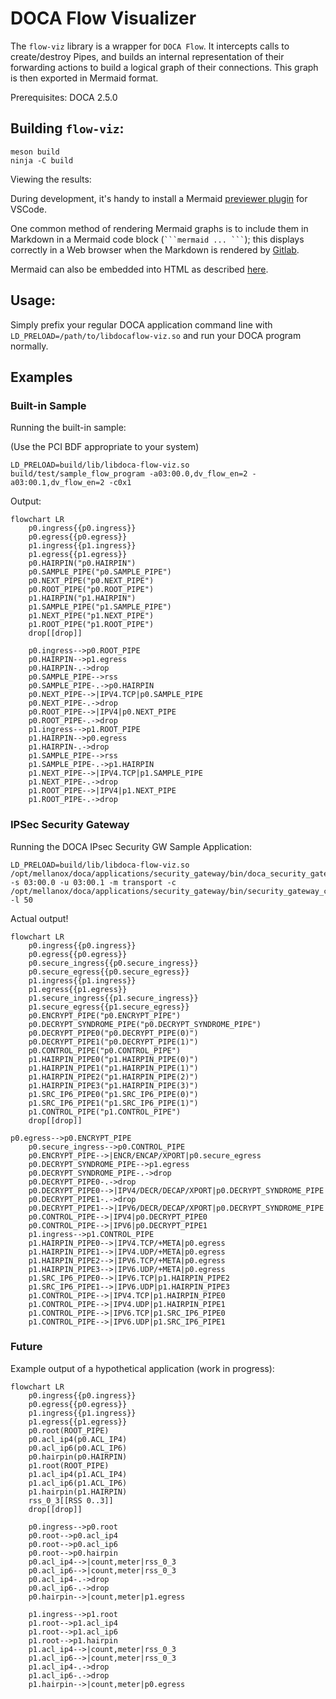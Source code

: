 # DOCA Flow Visualizer

The `flow-viz` library is a wrapper for `DOCA Flow`. It intercepts calls to create/destroy Pipes, and builds an internal representation of their forwarding actions to build a logical graph of their connections. This graph is then exported in Mermaid format.

Prerequisites: DOCA 2.5.0

## Building `flow-viz`:
```
meson build
ninja -C build
```

Viewing the results:

During development, it's handy to install a Mermaid [previewer plugin](https://marketplace.visualstudio.com/items?itemName=bierner.markdown-mermaid) for VSCode.

One common method of rendering Mermaid graphs is to include them in Markdown in a Mermaid code block (` ```mermaid ... ``` `); this displays correctly in a Web browser when the Markdown is rendered by [Gitlab](https://docs.gitlab.com/ee/user/markdown.html#mermaid).

Mermaid can also be embedded into HTML as described [here](https://mermaid.js.org/config/usage.html).

## Usage:

Simply prefix your regular DOCA application command line with `LD_PRELOAD=/path/to/libdocaflow-viz.so` and run your DOCA program normally.

## Examples

### Built-in Sample

Running the built-in sample:

(Use the PCI BDF appropriate to your system)
```
LD_PRELOAD=build/lib/libdoca-flow-viz.so build/test/sample_flow_program -a03:00.0,dv_flow_en=2 -a03:00.1,dv_flow_en=2 -c0x1
```

Output:
```mermaid
flowchart LR
    p0.ingress{{p0.ingress}}
    p0.egress{{p0.egress}}
    p1.ingress{{p1.ingress}}
    p1.egress{{p1.egress}}
    p0.HAIRPIN("p0.HAIRPIN")
    p0.SAMPLE_PIPE("p0.SAMPLE_PIPE")
    p0.NEXT_PIPE("p0.NEXT_PIPE")
    p0.ROOT_PIPE("p0.ROOT_PIPE")
    p1.HAIRPIN("p1.HAIRPIN")
    p1.SAMPLE_PIPE("p1.SAMPLE_PIPE")
    p1.NEXT_PIPE("p1.NEXT_PIPE")
    p1.ROOT_PIPE("p1.ROOT_PIPE")
    drop[[drop]]

    p0.ingress-->p0.ROOT_PIPE
    p0.HAIRPIN-->p1.egress
    p0.HAIRPIN-.->drop
    p0.SAMPLE_PIPE-->rss
    p0.SAMPLE_PIPE-.->p0.HAIRPIN
    p0.NEXT_PIPE-->|IPV4.TCP|p0.SAMPLE_PIPE
    p0.NEXT_PIPE-.->drop
    p0.ROOT_PIPE-->|IPV4|p0.NEXT_PIPE
    p0.ROOT_PIPE-.->drop
    p1.ingress-->p1.ROOT_PIPE
    p1.HAIRPIN-->p0.egress
    p1.HAIRPIN-.->drop
    p1.SAMPLE_PIPE-->rss
    p1.SAMPLE_PIPE-.->p1.HAIRPIN
    p1.NEXT_PIPE-->|IPV4.TCP|p1.SAMPLE_PIPE
    p1.NEXT_PIPE-.->drop
    p1.ROOT_PIPE-->|IPV4|p1.NEXT_PIPE
    p1.ROOT_PIPE-.->drop
```

### IPSec Security Gateway

Running the DOCA IPsec Security GW Sample Application:
```
LD_PRELOAD=build/lib/libdoca-flow-viz.so /opt/mellanox/doca/applications/security_gateway/bin/doca_security_gateway -s 03:00.0 -u 03:00.1 -m transport -c /opt/mellanox/doca/applications/security_gateway/bin/security_gateway_config.json -l 50
```

Actual output!

```mermaid
flowchart LR
    p0.ingress{{p0.ingress}}
    p0.egress{{p0.egress}}
    p0.secure_ingress{{p0.secure_ingress}}
    p0.secure_egress{{p0.secure_egress}}
    p1.ingress{{p1.ingress}}
    p1.egress{{p1.egress}}
    p1.secure_ingress{{p1.secure_ingress}}
    p1.secure_egress{{p1.secure_egress}}
    p0.ENCRYPT_PIPE("p0.ENCRYPT_PIPE")
    p0.DECRYPT_SYNDROME_PIPE("p0.DECRYPT_SYNDROME_PIPE")
    p0.DECRYPT_PIPE0("p0.DECRYPT_PIPE(0)")
    p0.DECRYPT_PIPE1("p0.DECRYPT_PIPE(1)")
    p0.CONTROL_PIPE("p0.CONTROL_PIPE")
    p1.HAIRPIN_PIPE0("p1.HAIRPIN_PIPE(0)")
    p1.HAIRPIN_PIPE1("p1.HAIRPIN_PIPE(1)")
    p1.HAIRPIN_PIPE2("p1.HAIRPIN_PIPE(2)")
    p1.HAIRPIN_PIPE3("p1.HAIRPIN_PIPE(3)")
    p1.SRC_IP6_PIPE0("p1.SRC_IP6_PIPE(0)")
    p1.SRC_IP6_PIPE1("p1.SRC_IP6_PIPE(1)")
    p1.CONTROL_PIPE("p1.CONTROL_PIPE")
    drop[[drop]]

p0.egress-->p0.ENCRYPT_PIPE
    p0.secure_ingress-->p0.CONTROL_PIPE
    p0.ENCRYPT_PIPE-->|ENCR/ENCAP/XPORT|p0.secure_egress
    p0.DECRYPT_SYNDROME_PIPE-->p1.egress
    p0.DECRYPT_SYNDROME_PIPE-.->drop
    p0.DECRYPT_PIPE0-.->drop
    p0.DECRYPT_PIPE0-->|IPV4/DECR/DECAP/XPORT|p0.DECRYPT_SYNDROME_PIPE
    p0.DECRYPT_PIPE1-.->drop
    p0.DECRYPT_PIPE1-->|IPV6/DECR/DECAP/XPORT|p0.DECRYPT_SYNDROME_PIPE
    p0.CONTROL_PIPE-->|IPV4|p0.DECRYPT_PIPE0
    p0.CONTROL_PIPE-->|IPV6|p0.DECRYPT_PIPE1
    p1.ingress-->p1.CONTROL_PIPE
    p1.HAIRPIN_PIPE0-->|IPV4.TCP/+META|p0.egress
    p1.HAIRPIN_PIPE1-->|IPV4.UDP/+META|p0.egress
    p1.HAIRPIN_PIPE2-->|IPV6.TCP/+META|p0.egress
    p1.HAIRPIN_PIPE3-->|IPV6.UDP/+META|p0.egress
    p1.SRC_IP6_PIPE0-->|IPV6.TCP|p1.HAIRPIN_PIPE2
    p1.SRC_IP6_PIPE1-->|IPV6.UDP|p1.HAIRPIN_PIPE3
    p1.CONTROL_PIPE-->|IPV4.TCP|p1.HAIRPIN_PIPE0
    p1.CONTROL_PIPE-->|IPV4.UDP|p1.HAIRPIN_PIPE1
    p1.CONTROL_PIPE-->|IPV6.TCP|p1.SRC_IP6_PIPE0
    p1.CONTROL_PIPE-->|IPV6.UDP|p1.SRC_IP6_PIPE1
```

### Future

Example output of a hypothetical application (work in progress):
```mermaid
flowchart LR
    p0.ingress{{p0.ingress}}
    p0.egress{{p0.egress}}
    p1.ingress{{p1.ingress}}
    p1.egress{{p1.egress}}
    p0.root(ROOT_PIPE)
    p0.acl_ip4(p0.ACL_IP4)
    p0.acl_ip6(p0.ACL_IP6)
    p0.hairpin(p0.HAIRPIN)
    p1.root(ROOT_PIPE)
    p1.acl_ip4(p1.ACL_IP4)
    p1.acl_ip6(p1.ACL_IP6)
    p1.hairpin(p1.HAIRPIN)
    rss_0_3[[RSS 0..3]]
    drop[[drop]]

    p0.ingress-->p0.root
    p0.root-->p0.acl_ip4
    p0.root-->p0.acl_ip6
    p0.root-->p0.hairpin
    p0.acl_ip4-->|count,meter|rss_0_3
    p0.acl_ip6-->|count,meter|rss_0_3
    p0.acl_ip4-.->drop
    p0.acl_ip6-.->drop
    p0.hairpin-->|count,meter|p1.egress

    p1.ingress-->p1.root
    p1.root-->p1.acl_ip4
    p1.root-->p1.acl_ip6
    p1.root-->p1.hairpin
    p1.acl_ip4-->|count,meter|rss_0_3
    p1.acl_ip6-->|count,meter|rss_0_3
    p1.acl_ip4-.->drop
    p1.acl_ip6-.->drop
    p1.hairpin-->|count,meter|p0.egress
```